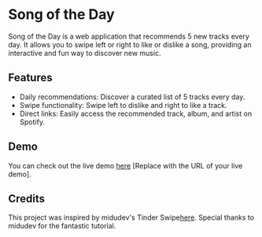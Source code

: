 # Song of the Day

Song of the Day is a web application that recommends 5 new tracks every day. It allows you to swipe left or right to like or dislike a song, providing an interactive and fun way to discover new music.

## Features

- Daily recommendations: Discover a curated list of 5 tracks every day.
- Swipe functionality: Swipe left to dislike and right to like a track.
- Direct links: Easily access the recommended track, album, and artist on Spotify.

## Demo

You can check out the live demo [here](http:dev.juanfalibene.com/sotd) [Replace with the URL of your live demo].

## Credits

This project was inspired by midudev's Tinder Swipe[here](https://github.com/midudev/javascript-100-proyectos/tree/main/01-tinder-swipe). Special thanks to midudev for the fantastic tutorial.

